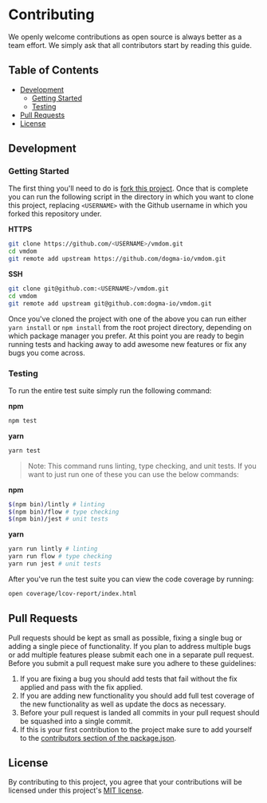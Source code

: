 # Contributing

We openly welcome contributions as open source is always better as a team effort. We simply ask that all contributors start by reading this guide.

## Table of Contents

*   [Development](#development)
    *   [Getting Started](#getting-started)
    *   [Testing](#testing)
*   [Pull Requests](#pull-requests)
*   [License](#license)

## Development

### Getting Started

The first thing you'll need to do is [fork this project][fork-repo]. Once that is complete you can run the following script in the directory in which you want to clone this project, replacing `<USERNAME>` with the Github username in which you forked this repository under.

**HTTPS**

```bash
git clone https://github.com/<USERNAME>/vmdom.git
cd vmdom
git remote add upstream https://github.com/dogma-io/vmdom.git
```

**SSH**

```bash
git clone git@github.com:<USERNAME>/vmdom.git
cd vmdom
git remote add upstream git@github.com:dogma-io/vmdom.git
```

Once you've cloned the project with one of the above you can run either `yarn install` or `npm install` from the root project directory, depending on which package manager you prefer. At this point you are ready to begin running tests and hacking away to add awesome new features or fix any bugs you come across.

### Testing

To run the entire test suite simply run the following command:

**npm**

```bash
npm test
```

**yarn**

```bash
yarn test
```

> Note: This command runs linting, type checking, and unit tests. If you want to just run one of these you can use the below commands:

**npm**

```bash
$(npm bin)/lintly # linting
$(npm bin)/flow # type checking
$(npm bin)/jest # unit tests
```

**yarn**

```bash
yarn run lintly # linting
yarn run flow # type checking
yarn run jest # unit tests
```

After you've run the test suite you can view the code coverage by running:

```bash
open coverage/lcov-report/index.html
```

## Pull Requests

Pull requests should be kept as small as possible, fixing a single bug or adding a single piece of functionality. If you plan to address multiple bugs or add multiple features please submit each one in a separate pull request. Before you submit a pull request make sure you adhere to these guidelines:

1.  If you are fixing a bug you should add tests that fail without the fix applied and pass with the fix applied.
2.  If you are adding new functionality you should add full test coverage of the new functionality as well as update the docs as necessary.
3.  Before your pull request is landed all commits in your pull request should be squashed into a single commit.
4.  If this is your first contribution to the project make sure to add yourself to the [contributors section of the package.json][package-contributors].

## License

By contributing to this project, you agree that your contributions will be licensed under this project's [MIT license](LICENSE.md).

[fork-repo]: https://github.com/dogma-io/vmdom#fork-destination-box
[package-contributors]: https://docs.npmjs.com/files/package.json#people-fields-author-contributors

